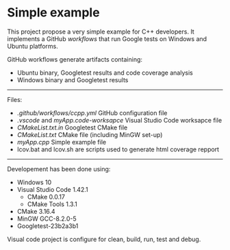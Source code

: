 # Simple example #
This project propose a very simple example for C++ developers. It implements a GitHub *workflows* that run Google tests on Windows and Ubuntu platforms.

GitHub workflows generate artifacts containing:
* Ubuntu binary, Googletest results and code coverage analysis
* Windows binary and Googletest results

------
Files:

- *.github/workflows/ccpp.yml* GitHub configuration file
- *.vscode* and *myApp.code-worksapce* Visual Studio Code worksapce file
- *CMakeList.txt.in* Googletest CMake file
- *CMakeList.txt* CMake file (including MinGW set-up)   
- *myApp.cpp* Simple example file
- lcov.bat and lcov.sh are scripts used to generate html coverage repport

------

Developement has been done using:
* Windows 10
* Visual Studio Code 1.42.1
  * CMake 0.0.17
  * CMake Tools 1.3.1
* CMake 3.16.4
* MinGW GCC-8.2.0-5
* Googletest-23b2a3b1

Visual code project is configure for clean, build, run, test and debug.
